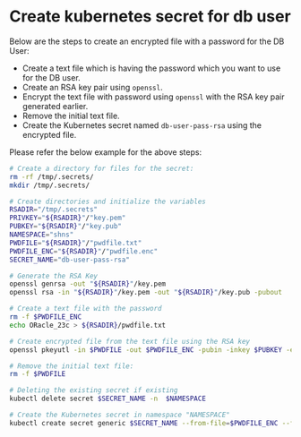 # Create kubernetes secret for db user

Below are the steps to create an encrypted file with a password for the DB User:

- Create a text file which is having the password which you want to use for the DB user.
- Create an RSA key pair using `openssl`.
- Encrypt the text file with password using `openssl` with the RSA key pair generated earlier.
- Remove the initial text file.
- Create the Kubernetes secret named `db-user-pass-rsa` using the encrypted file.

Please refer the below example for the above steps:

```sh
# Create a directory for files for the secret:
rm -rf /tmp/.secrets/ 
mkdir /tmp/.secrets/

# Create directories and initialize the variables
RSADIR="/tmp/.secrets"
PRIVKEY="${RSADIR}"/"key.pem"
PUBKEY="${RSADIR}"/"key.pub"
NAMESPACE="shns"
PWDFILE="${RSADIR}"/"pwdfile.txt"
PWDFILE_ENC="${RSADIR}"/"pwdfile.enc"
SECRET_NAME="db-user-pass-rsa"

# Generate the RSA Key
openssl genrsa -out "${RSADIR}"/key.pem
openssl rsa -in "${RSADIR}"/key.pem -out "${RSADIR}"/key.pub -pubout

# Create a text file with the password
rm -f $PWDFILE_ENC
echo ORacle_23c > ${RSADIR}/pwdfile.txt

# Create encrypted file from the text file using the RSA key
openssl pkeyutl -in $PWDFILE -out $PWDFILE_ENC -pubin -inkey $PUBKEY -encrypt

# Remove the initial text file:
rm -f $PWDFILE

# Deleting the existing secret if existing
kubectl delete secret $SECRET_NAME -n  $NAMESPACE

# Create the Kubernetes secret in namespace "NAMESPACE"
kubectl create secret generic $SECRET_NAME --from-file=$PWDFILE_ENC --from-file=${PRIVKEY} -n $NAMESPACE
```